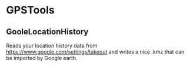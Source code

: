 # GPSTools

## GooleLocationHistory

Reads your location history data from https://www.google.com/settings/takeout and writes a nice .kmz that can be imported by Google earth.


